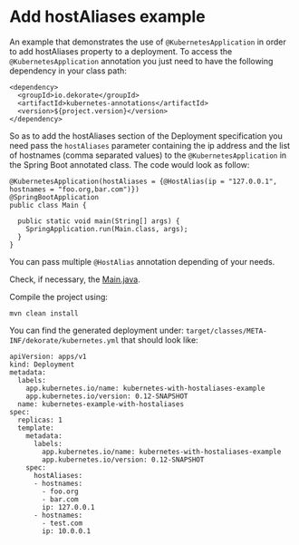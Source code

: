 # Add hostAliases example 

An example that demonstrates the use of `@KubernetesApplication` in order to add hostAliases property to a deployment.
To access the `@KubernetesApplication` annotation you just need to have the following dependency in your
class path:

    <dependency>
      <groupId>io.dekorate</groupId>
      <artifactId>kubernetes-annotations</artifactId>
      <version>${project.version}</version>
    </dependency>

So as to add the hostAliases section of the Deployment specification you need pass the `hostAliases` parameter containing the ip address and the list of hostnames (comma separated values) to the `@KubernetesApplication` in the Spring Boot annotated class. The code would look as follow:

```
@KubernetesApplication(hostAliases = {@HostAlias(ip = "127.0.0.1", hostnames = "foo.org,bar.com")})
@SpringBootApplication
public class Main {

  public static void main(String[] args) {
    SpringApplication.run(Main.class, args);
  }
}
```
You can pass multiple `@HostAlias` annotation depending of your needs.

Check, if necessary, the [Main.java](src/main/java/io/dekorate/example/Main.java).

Compile the project using:

    mvn clean install
    
You can find the generated deployment under: `target/classes/META-INF/dekorate/kubernetes.yml` that should look like:
```---
apiVersion: apps/v1
kind: Deployment
metadata:
  labels:
    app.kubernetes.io/name: kubernetes-with-hostaliases-example
    app.kubernetes.io/version: 0.12-SNAPSHOT
  name: kubernetes-example-with-hostaliases
spec:
  replicas: 1
  template:
    metadata:
      labels:
        app.kubernetes.io/name: kubernetes-with-hostaliases-example
        app.kubernetes.io/version: 0.12-SNAPSHOT
    spec:
      hostAliases:
      - hostnames:
        - foo.org
        - bar.com
        ip: 127.0.0.1
      - hostnames:
        - test.com
        ip: 10.0.0.1
```


